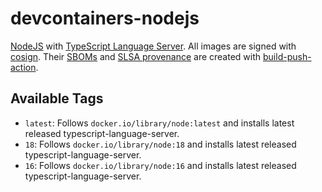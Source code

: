 # devcontainers-nodejs

[NodeJS](https://nodejs.org/) with
[TypeScript Language Server](https://github.com/typescript-language-server/typescript-language-server). All images
are signed with [cosign](https://github.com/sigstore/cosign). Their [SBOMs](https://ntia.gov/page/software-bill-materials)
and [SLSA provenance](https://slsa.dev/provenance/) are created with [build-push-action](https://github.com/docker/build-push-action).

## Available Tags

- `latest`: Follows `docker.io/library/node:latest` and installs latest released typescript-language-server.
- `18`: Follows `docker.io/library/node:18` and installs latest released typescript-language-server.
- `16`: Follows `docker.io/library/node:16` and installs latest released typescript-language-server.
